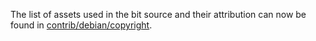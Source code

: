 The list of assets used in the bit source and their attribution can now be found in [contrib/debian/copyright](../contrib/debian/copyright).
